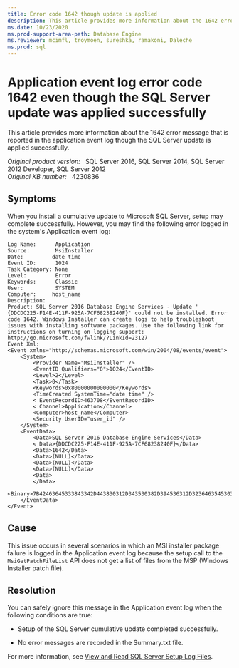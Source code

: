 ```yaml
---
title: Error code 1642 though update is applied
description: This article provides more information about the 1642 error message that is reported in the application event log though the SQL Server update is applied successfully.
ms.date: 10/23/2020
ms.prod-support-area-path: Database Engine
ms.reviewer: mcimfl, troymoen, sureshka, ramakoni, Daleche
ms.prod: sql 
---
```

# Application event log error code 1642 even though the SQL Server update was applied successfully

This article provides more information about the 1642 error message that is reported in the application event log though the SQL Server update is applied successfully.

_Original product version:_ &nbsp; SQL Server 2016, SQL Server 2014, SQL Server 2012 Developer, SQL Server 2012  
_Original KB number:_ &nbsp; 4230836

## Symptoms

When you install a cumulative update to Microsoft SQL Server, setup may complete successfully. However, you may find the following error logged in the system's Application event log:

```console
Log Name:      Application  
Source:        MsiInstaller  
Date:         date time  
Event ID:      1024  
Task Category: None  
Level:         Error  
Keywords:      Classic  
User:          SYSTEM  
Computer:     host_name  
Description:  
Product: SQL Server 2016 Database Engine Services - Update '  {DDCDC225-F14E-411F-925A-7CF68238240F}' could not be installed. Error code 1642. Windows Installer can create logs to help troubleshoot issues with installing software packages. Use the following link for instructions on turning on logging support: http://go.microsoft.com/fwlink/?LinkId=23127  
Event Xml:  
<Event xmlns="http://schemas.microsoft.com/win/2004/08/events/event">  
    <System>
        <Provider Name="MsiInstaller" />
        <EventID Qualifiers="0">1024</EventID>
        <Level>2</Level>
        <Task>0</Task>
        <Keywords>0x80000000000000</Keywords>
        <TimeCreated SystemTime="date time" />
        < EventRecordID>463708</EventRecordID>
        < Channel>Application</Channel>
        <Computer>host_name</Computer>
        <Security UserID="user_id" />
    </System>
    <EventData>
        <Data>SQL Server 2016 Database Engine Services</Data>
        < Data>{DDCDC225-F14E-411F-925A-7CF68238240F}</Data>
        <Data>1642</Data>
        <Data>(NULL)</Data>
        <Data>(NULL)</Data>
        <Data>(NULL)</Data>
        <Data>
        </Data>
        <Binary>7B42463645333843342D443830312D343530382D394536312D3236463545303544363045437D207B44444344433232352D463134452D343131462D393235412D3743463638323338323430467D2031363432</Binary>
    </EventData>
</Event>
```

## Cause

This issue occurs in several scenarios in which an MSI installer package failure is logged in the Application event log because the setup call to the `MsiGetPatchFileList` API does not get a list of files from the MSP (Windows Installer patch file).

## Resolution

You can safely ignore this message in the Application event log when the following conditions are true:

- Setup of the SQL Server cumulative update completed successfully.

- No error messages are recorded in the Summary.txt file.

For more information, see [View and Read SQL Server Setup Log Files](/sql/database-engine/install-windows/view-and-read-sql-server-setup-log-files).
